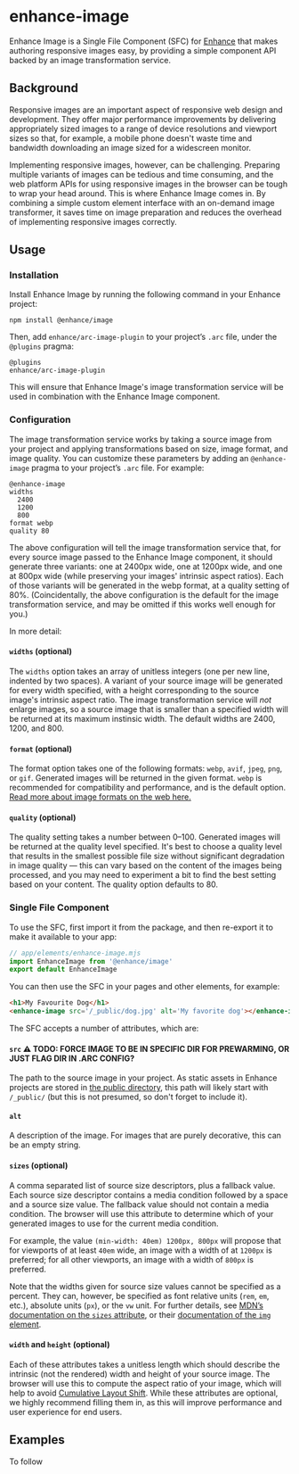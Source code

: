 # enhance-image

Enhance Image is a Single File Component (SFC) for [Enhance](https://enhance.dev) that makes authoring responsive images easy, by providing a simple component API backed by an image transformation service.

## Background

Responsive images are an important aspect of responsive web design and development. They offer major performance improvements by delivering appropriately sized images to a range of device resolutions and viewport sizes so that, for example, a mobile phone doesn't waste time and bandwidth downloading an image sized for a widescreen monitor.

Implementing responsive images, however, can be challenging. Preparing multiple variants of images can be tedious and time consuming, and the web platform APIs for using responsive images in the browser can be tough to wrap your head around. This is where Enhance Image comes in. By combining a simple custom element interface with an on-demand image transformer, it saves time on image preparation and reduces the overhead of implementing responsive images correctly.

## Usage

### Installation

Install Enhance Image by running the following command in your Enhance project:
```shell
npm install @enhance/image
```

Then, add `enhance/arc-image-plugin` to your project’s `.arc` file, under the `@plugins` pragma:

```.arc
@plugins
enhance/arc-image-plugin
```

This will ensure that Enhance Image's image transformation service will be used in combination with the Enhance Image component.

### Configuration

The image transformation service works by taking a source image from your project and applying transformations based on size, image format, and image quality. You can customize these parameters by adding an `@enhance-image` pragma to your project’s `.arc` file. For example:

```.arc
@enhance-image
widths
  2400
  1200
  800
format webp
quality 80
```

The above configuration will tell the image transformation service that, for every source image passed to the Enhance Image component, it should generate three variants: one at 2400px wide, one at 1200px wide, and one at 800px wide (while preserving your images' intrinsic aspect ratios). Each of those variants will be generated in the webp format, at a quality setting of 80%. (Coincidentally, the above configuration is the default for the image transformation service, and may be omitted if this works well enough for you.)

In more detail:

#### `widths` (optional)

The `widths` option takes an array of unitless integers (one per new line, indented by two spaces). A variant of your source image will be generated for every width specified, with a height corresponding to the source image's intrinsic aspect ratio. The image transformation service will *not* enlarge images, so a source image that is smaller than a specified width will be returned at its maximum instinsic width. The default widths are 2400, 1200, and 800.

#### `format` (optional)

The format option takes one of the following formats: `webp`, `avif`, `jpeg`, `png`, or `gif`. Generated images will be returned in the given format. `webp` is recommended for compatibility and performance, and is the default option. [Read more about image formats on the web here.](https://developer.mozilla.org/en-US/docs/Web/Media/Formats/Image_types)

#### `quality` (optional)

The quality setting takes a number between 0–100. Generated images will be returned at the quality level specified. It's best to choose a quality level that results in the smallest possible file size without significant degradation in image quality — this can vary based on the content of the images being processed, and you may need to experiment a bit to find the best setting based on your content. The quality option defaults to 80.

### Single File Component

To use the SFC, first import it from the package, and then re-export it to make it available to your app:

```js
// app/elements/enhance-image.mjs
import EnhanceImage from '@enhance/image'
export default EnhanceImage
```

You can then use the SFC in your pages and other elements, for example:

```html
<h1>My Favourite Dog</h1>
<enhance-image src='/_public/dog.jpg' alt='My favorite dog'></enhance-image>
```

The SFC accepts a number of attributes, which are:

#### `src` ⚠️ TODO: FORCE IMAGE TO BE IN SPECIFIC DIR FOR PREWARMING, OR JUST FLAG DIR IN .ARC CONFIG?

The path to the source image in your project. As static assets in Enhance projects are stored in [the public directory](https://enhance.dev/docs/learn/starter-project/public), this path will likely start with `/_public/` (but this is not presumed, so don't forget to include it).

#### `alt`

A description of the image. For images that are purely decorative, this can be an empty string.

#### `sizes` (optional)

A comma separated list of source size descriptors, plus a fallback value. Each source size descriptor contains a media condition followed by a space and a source size value. The fallback value should not contain a media condition. The browser will use this attribute to determine which of your generated images to use for the current media condition.

For example, the value `(min-width: 40em) 1200px, 800px` will propose that for viewports of at least `40em` wide, an image with a width of at `1200px` is preferred; for all other viewports, an image with a width of `800px` is preferred. 

Note that the widths given for source size values cannot be specified as a percent. They can, however, be specified as font relative units (`rem`, `em`, etc.), absolute units (`px`), or the `vw` unit. For further details, see [MDN’s documentation on the `sizes` attribute](https://developer.mozilla.org/en-US/docs/Web/API/HTMLImageElement/sizes), or their [documentation of the `img` element](https://developer.mozilla.org/en-US/docs/Web/HTML/Element/img).

#### `width` and `height` (optional)

Each of these attributes takes a unitless length which should describe the intrinsic (not the rendered) width and height of your source image. The browser will use this to compute the aspect ratio of your image, which will help to avoid [Cumulative Layout Shift](https://web.dev/cls/). While these attributes are optional, we highly recommend filling them in, as this will improve performance and user experience for end users.

## Examples

To follow
